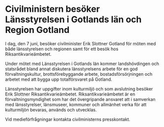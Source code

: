 # Civilministern besöker Länsstyrelsen i Gotlands län och Region Gotland

I dag, den 7 juni, besöker civilminister Erik Slottner Gotland för möten med både länsstyrelsen och regionen samt för ett besök hos Riksantikvarieämbetet.

Under mötet med Länsstyrelsen i Gotlands län kommer landshövdingen och statsrådet bland annat diskutera länsstyrelsens arbete för en god förvaltningskultur, brottsförebyggande arbete, bostadsförsörjningen och arbetet med att bygga upp totalförsvaret på Gotland.

Länsstyrelsen har uppgifter inom kulturmiljö och som avslutning besöker Erik Slottner Riksantikvarieämbetet. Riksantikvarieämbetet är en förvaltningsmyndighet som har det övergripande ansvaret att i samverkan med länsstyrelser, länsmuseer, kommuner och allmänhet verka för att kulturmiljön bevaras, används och utvecklas.

Vid medieförfrågningar kontakta civilministerns presskontakt.
